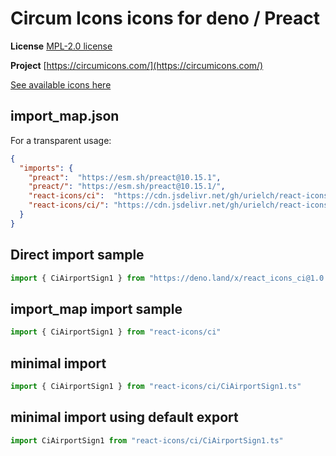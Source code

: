 # Circum Icons icons for deno / Preact

**License** [MPL-2.0 license](https://github.com/Klarr-Agency/Circum-Icons/blob/main/LICENSE)

**Project** [https://circumicons.com/](https://circumicons.com/)

[See available icons here](https://react-icons.github.io/react-icons/icons?name=ci)

## import_map.json

For a transparent usage:

```json
{
  "imports": {
    "preact":  "https://esm.sh/preact@10.15.1",
    "preact/": "https://esm.sh/preact@10.15.1/",
    "react-icons/ci":  "https://cdn.jsdelivr.net/gh/urielch/react-icons-ci@1.0.5/mod.ts",
    "react-icons/ci/": "https://cdn.jsdelivr.net/gh/urielch/react-icons-ci@1.0.5/ico/",
  }
}
```

## Direct import sample

```ts
import { CiAirportSign1 } from "https://deno.land/x/react_icons_ci@1.0.5/mod.ts"
```

## import_map import sample

```ts
import { CiAirportSign1 } from "react-icons/ci"
```

## minimal import

```ts
import { CiAirportSign1 } from "react-icons/ci/CiAirportSign1.ts"
```

## minimal import using default export

```ts
import CiAirportSign1 from "react-icons/ci/CiAirportSign1.ts"
```

